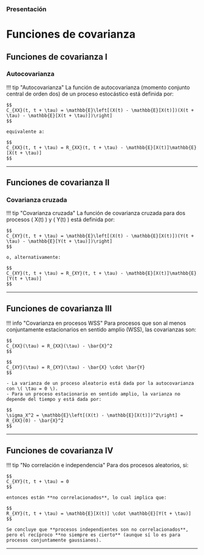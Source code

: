 ### Presentación

# Funciones de covarianza

## Funciones de covarianza I

### Autocovarianza

!!! tip "Autocovarianza"
    La función de autocovarianza (momento conjunto central de orden dos) de un proceso estocástico está definida por:

    $$
    C_{XX}(t, t + \tau) = \mathbb{E}\left[(X(t) - \mathbb{E}[X(t)])(X(t + \tau) - \mathbb{E}[X(t + \tau)])\right]
    $$

    equivalente a:

    $$
    C_{XX}(t, t + \tau) = R_{XX}(t, t + \tau) - \mathbb{E}[X(t)]\mathbb{E}[X(t + \tau)]
    $$

---

## Funciones de covarianza II

### Covarianza cruzada

!!! tip "Covarianza cruzada"
    La función de covarianza cruzada para dos procesos \( X(t) \) y \( Y(t) \) está definida por:

    $$
    C_{XY}(t, t + \tau) = \mathbb{E}\left[(X(t) - \mathbb{E}[X(t)])(Y(t + \tau) - \mathbb{E}[Y(t + \tau)])\right]
    $$

    o, alternativamente:

    $$
    C_{XY}(t, t + \tau) = R_{XY}(t, t + \tau) - \mathbb{E}[X(t)]\mathbb{E}[Y(t + \tau)]
    $$

---

## Funciones de covarianza III

!!! info "Covarianza en procesos WSS"
    Para procesos que son al menos conjuntamente estacionarios en sentido amplio (WSS), las covarianzas son:

    $$
    C_{XX}(\tau) = R_{XX}(\tau) - \bar{X}^2
    $$

    $$
    C_{XY}(\tau) = R_{XY}(\tau) - \bar{X} \cdot \bar{Y}
    $$

    - La varianza de un proceso aleatorio está dada por la autocovarianza con \( \tau = 0 \).
    - Para un proceso estacionario en sentido amplio, la varianza no depende del tiempo y está dada por:

    $$
    \sigma_X^2 = \mathbb{E}\left[(X(t) - \mathbb{E}[X(t)])^2\right] = R_{XX}(0) - \bar{X}^2
    $$

---

## Funciones de covarianza IV

!!! tip "No correlación e independencia"
    Para dos procesos aleatorios, si:

    $$
    C_{XY}(t, t + \tau) = 0
    $$

    entonces están **no correlacionados**, lo cual implica que:

    $$
    R_{XY}(t, t + \tau) = \mathbb{E}[X(t)] \cdot \mathbb{E}[Y(t + \tau)]
    $$

    Se concluye que **procesos independientes son no correlacionados**,  
    pero el recíproco **no siempre es cierto** (aunque sí lo es para procesos conjuntamente gaussianos).

---